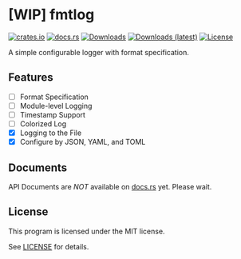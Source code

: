 # [WIP] fmtlog
[![crates.io](https://img.shields.io/crates/v/fmtlog)](https://crates.io/crates/fmtlog)
[![docs.rs](https://docs.rs/fmtlog/badge.svg)](https://docs.rs/fmtlog)
[![Downloads](https://img.shields.io/crates/d/fmtlog)](https://crates.io/crates/fmtlog)
[![Downloads (latest)](https://img.shields.io/crates/dv/fmtlog)](https://crates.io/crates/fmtlog)
[![License](https://img.shields.io/crates/l/fmtlog)](https://github.com/watcol/fmtlog/blob/main/LICENSE)

A simple configurable logger with format specification.

## Features
- [ ] Format Specification
- [ ] Module-level Logging
- [ ] Timestamp Support
- [ ] Colorized Log
- [x] Logging to the File
- [x] Configure by JSON, YAML, and TOML

## Documents
API Documents are *NOT* available on [docs.rs](https://docs.rs/fmtlog) yet. Please wait.

## License
This program is licensed under the MIT license.

See [LICENSE](https://github.com/watcol/fmtlog/blob/main/LICENSE) for details.
